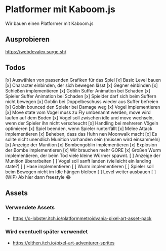 # Platformer mit Kaboom.js

Wir bauen einen Platformer mit Kaboom.js

## Ausprobieren

https://webdevalex.surge.sh/

## Todos

[x] Auswählen von passenden Grafiken für das Spiel
[x] Basic Level bauen
[x] Character einbinden, der sich bewegen lässt
[x] Gegner einbinden
[x] Schießen implementieren
[x] Goblin Suffer Animation bei Schaden
[x] Spieler Suffer Animation bei Schaden
[x] Spielder darf sich beim Suffern nicht bewegen
[x] Goblin bei Doppelbeschuss wieder aus Suffer befreien
[x] Goblin bounced den Spieler bei Damage weg
[x] Vogel implementieren
[x] Move state vom Vogel muss zu Fly umbenannt werden, move wird laufen auf dem Boden
[x] Vogel soll zwischen idle und move wechseln, wenn der Spieler ihn nicht verscheucht
[x] Handling bei mehreren Vögeln optimieren
[x] Spiel beenden, wenn Spieler runterfällt
[x] Melee Attack implementieren
[x] Beheben, dass das Huhn nen Moonwalk macht
[x] Es sollte nicht unendlich Munition vorhanden sein (müssen wird einsammeln)
[x] Anzeige der Munition
[x] Bombengoblin implementieren
[x] Explosion der Bombe implementieren
[x] Wir brauchen mehr GORE
[x] Großen Wurm implementieren, der beim Tod viele kleine Würmer spawnt.
[ ] Anzeige der Munition überarbeiten
[ ] Vogel soll sanft landen (vielleicht ein landing state?)
[ ] Hase implementieren
[ ] Wurm implementieren
[ ] Spieler soll beim Bewegen nicht im Idle hängen bleiben
[ ] Level weiter ausbauen
[ ] (WIP) Ab hier dann freestyle 😂

## Assets

### Verwendete Assets

- https://o-lobster.itch.io/platformmetroidvania-pixel-art-asset-pack

### Wird eventuell später verwendet

- https://elthen.itch.io/pixel-art-adventurer-sprites
